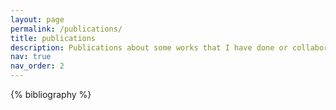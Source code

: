 ```yaml
---
layout: page
permalink: /publications/
title: publications
description: Publications about some works that I have done or collaborated with. You can download the documents to read them in full.
nav: true
nav_order: 2
---
```


<!-- _pages/publications.md -->
<div class="publications">

{% bibliography %}

</div>
